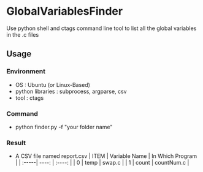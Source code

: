 # GlobalVariablesFinder
Use python shell and ctags command line tool to list all the global variables in the .c files

## Usage
### Environment
- OS : Ubuntu (or Linux-Based)
- python libraries : subprocess, argparse, csv
- tool : ctags

### Command
- python finder.py -f "your folder name"

### Result
- A CSV file named report.csv
| ITEM | Variable Name | In Which Program |
| :-----| ----: | :----: |
| 0 | temp | swap.c |
| 1 | count | countNum.c |
